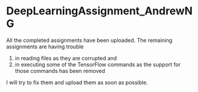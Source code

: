 # DeepLearningAssignment_AndrewNG

All the completed assignments have been uploaded.
The remaining assignments are having trouble
   1. in reading files as they are corrupted and
   2. in executing some of the TensorFlow commands as the support for those commands has been removed
   
I will try to fix them and upload them as soon as possible.
